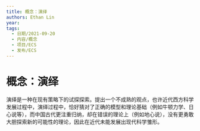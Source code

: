 ```yaml
---
title: 概念：演绎
authors: Ethan Lin
year:
tags:
  - 日期/2021-09-20 
  - 内容/概念 
  - 项目/ECS 
  - 发布/ECS 
---
```



# 概念：演绎






演绎是一种在现有策略下的试探探索。提出一个不成熟的观点，也许近代西方科学发展过程中，演绎过程中，恰好猜对了正确的模型和理论基础（例如牛顿力学、日心说等），而中国古代更注重归纳，却在错误的理论上（例如地心说），没有更勇敢大胆探索新的可能性的理论，因此在近代未能发展出现代科学雏形。